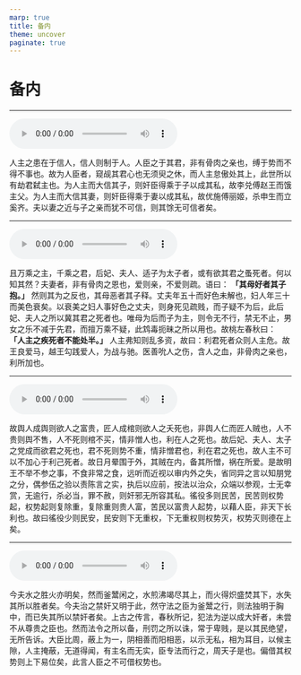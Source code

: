 ```yaml
---
marp: true
title: 备内
theme: uncover
paginate: true
---
```


# 备内

---

![](assets/audios/17/1.mp3)

人主之患在于信人，信人则制于人。人臣之于其君，非有骨肉之亲也，缚于势而不得不事也。故为人臣者，窥觇其君心也无须臾之休，而人主怠傲处其上，此世所以有劫君弑主也。为人主而大信其子，则奸臣得乘于子以成其私，故李兑傅赵王而饿主父。为人主而大信其妻，则奸臣得乘于妻以成其私，故优施傅丽姬，杀申生而立奚齐。夫以妻之近与子之亲而犹不可信，则其馀无可信者矣。

---

![](assets/audios/17/2.mp3)

且万乘之主，千乘之君，后妃、夫人、适子为太子者，或有欲其君之蚤死者。何以知其然？夫妻者，非有骨肉之恩也，爱则亲，不爱则疏。语曰： __「其母好者其子抱。」__ 然则其为之反也，其母恶者其子释。丈夫年五十而好色未解也，妇人年三十而美色衰矣。以衰美之妇人事好色之丈夫，则身死见疏贱，而子疑不为后，此后妃、夫人之所以冀其君之死者也。唯母为后而子为主，则令无不行，禁无不止，男女之乐不减于先君，而擅万乘不疑，此鸩毒扼昧之所以用也。故桃左春秋曰： __「人主之疾死者不能处半。」__ 人主弗知则乱多资，故曰：利君死者众则人主危。故王良爱马，越王勾践爱人，为战与驰。医善吮人之伤，含人之血，非骨肉之亲也，利所加也。

---

![](assets/audios/17/3.mp3)

故舆人成舆则欲人之富贵，匠人成棺则欲人之夭死也，非舆人仁而匠人贼也，人不贵则舆不售，人不死则棺不买，情非憎人也，利在人之死也。故后妃、夫人、太子之党成而欲君之死也，君不死则势不重，情非憎君也，利在君之死也，故人主不可以不加心于利己死者。故日月晕围于外，其贼在内，备其所憎，祸在所爱。是故明王不举不参之事，不食非常之食，远听而近视以审内外之失，省同异之言以知朋党之分，偶参伍之验以责陈言之实，执后以应前，按法以治众，众端以参观，士无幸赏，无逾行，杀必当，罪不赦，则奸邪无所容其私。徭役多则民苦，民苦则权势起，权势起则复除重，复除重则贵人富，苦民以富贵人起势，以藉人臣，非天下长利也。故曰徭役少则民安，民安则下无重权，下无重权则权势灭，权势灭则德在上矣。

---

![](assets/audios/17/4.mp3)

今夫水之胜火亦明矣，然而釜鬵闲之，水煎沸竭尽其上，而火得炽盛焚其下，水失其所以胜者矣。今夫治之禁奸又明于此，然守法之臣为釜鬵之行，则法独明于胸中，而已失其所以禁奸者矣。上古之传言，春秋所记，犯法为逆以成大奸者，未尝不从尊贵之臣也。然而法令之所以备，刑罚之所以诛，常于卑贱，是以其民绝望，无所告诉。大臣比周，蔽上为一，阴相善而阳相恶，以示无私，相为耳目，以候主隙，人主掩蔽，无道得闻，有主名而无实，臣专法而行之，周天子是也。偏借其权势则上下易位矣，此言人臣之不可借权势也。